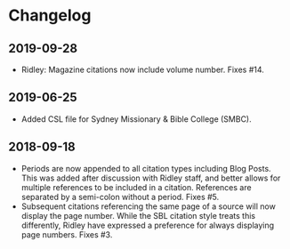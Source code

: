 # Changelog #

## 2019-09-28 ##
* Ridley: Magazine citations now include volume number. Fixes #14.

## 2019-06-25 ##
* Added CSL file for Sydney Missionary & Bible College (SMBC).

## 2018-09-18 ##
* Periods are now appended to all citation types including Blog Posts. This was added after discussion with Ridley staff, and better allows for multiple references to be included in a citation. References are separated by a semi-colon without a period. Fixes #5.
* Subsequent citations referencing the same page of a source will now display the page number. While the SBL citation style treats this differently, Ridley have expressed a preference for always displaying page numbers. Fixes #3.
